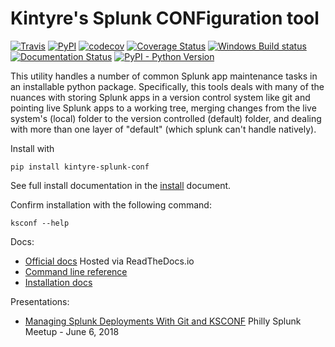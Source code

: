 # Kintyre's Splunk CONFiguration tool

[![Travis](https://img.shields.io/travis/Kintyre/ksconf.svg)](https://travis-ci.org/Kintyre/ksconf/builds)
[![PyPI](https://img.shields.io/pypi/v/kintyre-splunk-conf.svg)](https://pypi.org/project/kintyre-splunk-conf/)
[![codecov](https://codecov.io/gh/Kintyre/ksconf/branch/master/graph/badge.svg)](https://codecov.io/gh/Kintyre/ksconf)
[![Coverage Status](https://coveralls.io/repos/github/Kintyre/ksconf/badge.svg?branch=master)](https://coveralls.io/github/Kintyre/ksconf?branch=master)
[![Windows Build status](https://ci.appveyor.com/api/projects/status/rlbgstkpf17y8nxh?svg=true)](https://ci.appveyor.com/project/lowell80/ksconf)
[![Documentation Status](https://readthedocs.org/projects/ksconf/badge/?version=latest)](https://ksconf.readthedocs.io/en/latest/?badge=latest)
[![PyPI - Python Version](https://img.shields.io/pypi/pyversions/kintyre-splunk-conf.svg)](https://pypi.org/project/kintyre-splunk-conf/)


This utility handles a number of common Splunk app maintenance tasks in an installable python
package.  Specifically, this tools deals with many of the nuances with storing Splunk apps in a
version control system like git and pointing live Splunk apps to a working tree, merging changes
from the live system's (local) folder to the version controlled (default) folder, and dealing with
more than one layer of "default" (which splunk can't handle natively).

Install with

    pip install kintyre-splunk-conf

See full install documentation in the [install](./docs/source/install.md) document.


Confirm installation with the following command:

    ksconf --help

Docs:

  * [Official docs](https://ksconf.readthedocs.io/en/latest/)  Hosted via ReadTheDocs.io
  * [Command line reference](./docs/source/cli.md)
  * [Installation docs](./docs/source/install.md)

Presentations:

  * [Managing Splunk Deployments With Git and KSCONF](http://kintyre.rocks/70d87) Philly Splunk Meetup - June 6, 2018
